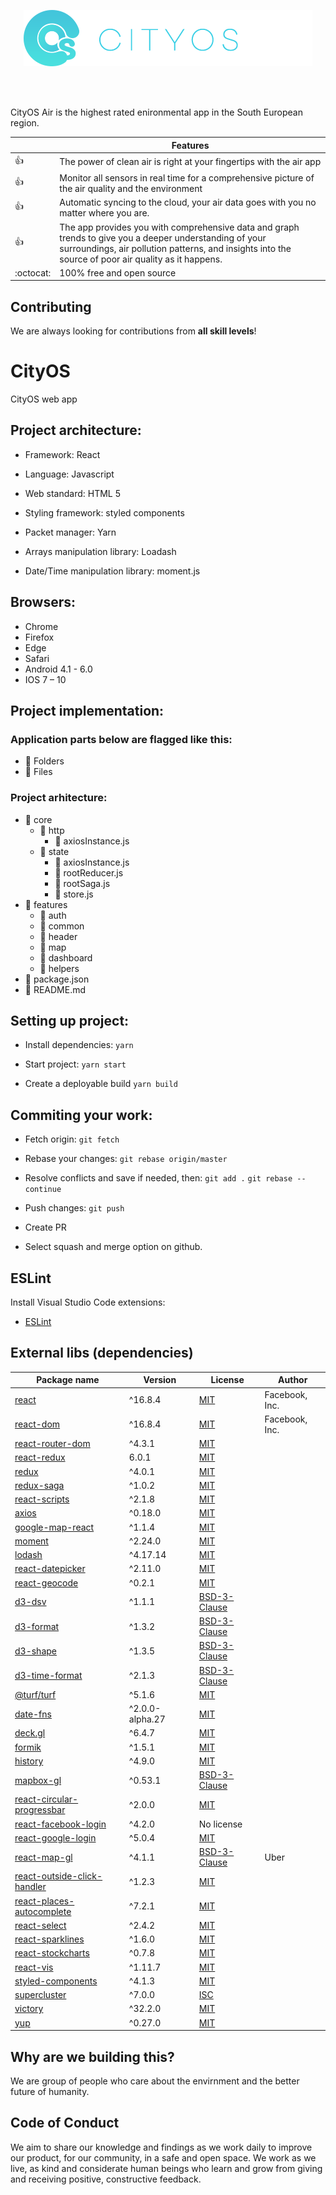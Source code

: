 <p align="center"><a href="https://air.cityos.io/login"><img src="public/images/cityos-air-logo.png" /></a></p>
<br />
<br />

CityOS Air is the highest rated enironmental app in the South European region.

|         | Features  |
----------|-----------------
:thumbsup: | The power of clean air is right at your fingertips with the air app
:thumbsup: | Monitor all sensors in real time for a comprehensive picture of the air quality and the environment
:thumbsup: | Automatic syncing to the cloud, your air data goes with you no matter where you are.
:thumbsup: | The app provides you with comprehensive data and graph trends to give you a deeper understanding of your surroundings, air pollution patterns, and insights into the source of poor air quality as it happens.
:octocat: | 100% free and open source

## Contributing

We are always looking for contributions from **all skill levels**!

# CityOS
CityOS web app

## Project architecture: 
 
* Framework: React

* Language: Javascript 

* Web standard: HTML 5 

* Styling framework: styled components 

* Packet manager: Yarn 

* Arrays manipulation library: Loadash 

* Date/Time manipulation library: moment.js 

## Browsers:
 * Chrome 
 * Firefox 
 * Edge 
 * Safari 
 * Android 4.1 - 6.0 
 * IOS 7 – 10 

 
## Project implementation: 

### Application parts below are flagged like this: 

* &#x1F4D2; Folders 
* &#x1F4D1; Files 


### Project arhitecture: 
* &#x1F4D2; core
    * &#x1F4D2; http
        * &#x1F4D1; axiosInstance.js
    * &#x1F4D2; state
        * &#x1F4D1; axiosInstance.js
        * &#x1F4D1; rootReducer.js
        * &#x1F4D1; rootSaga.js
        * &#x1F4D1; store.js
* &#x1F4D2; features
    * &#x1F4D2; auth
    * &#x1F4D2; common
    * &#x1F4D2; header
    * &#x1F4D2; map
    * &#x1F4D2; dashboard
    * &#x1F4D2; helpers
* &#x1F4D1; package.json
* &#x1F4D1; README.md


## Setting up project:

- Install dependencies:
`yarn`

- Start project:
`yarn start`

- Create a deployable build
`yarn build`


## Commiting your work:

- Fetch origin:
`git fetch`

- Rebase your changes:
`git rebase origin/master`

- Resolve conflicts and save if needed, then:
`git add .`
`git rebase --continue`

- Push changes:
`git push`

- Create PR

- Select squash and merge option on github.

## ESLint

Install Visual Studio Code extensions:

* [ESLint](https://marketplace.visualstudio.com/items?itemName=dbaeumer.vscode-eslint)

## External libs (dependencies)

| Package name | Version | License | Author |
| --- | --- | --- | --- |
| [react](https://reactjs.org/) | ^16.8.4 | [MIT](https://opensource.org/licenses/MIT) | Facebook, Inc. |
| [react-dom](https://reactjs.org/) | ^16.8.4 | [MIT](https://opensource.org/licenses/MIT) | Facebook, Inc. |
| [react-router-dom](https://github.com/ReactTraining/react-router/blob/master/packages/react-router-dom/README.md) | ^4.3.1 | [MIT](https://opensource.org/licenses/MIT) |
| [react-redux](https://github.com/reduxjs/react-redux) | 6.0.1 | [MIT](https://opensource.org/licenses/MIT) |
| [redux](https://github.com/reduxjs/redux) | ^4.0.1 | [MIT](https://opensource.org/licenses/MIT) |
| [redux-saga](https://github.com/redux-saga/redux-saga/blob/master/README.md) | ^1.0.2 | [MIT](https://opensource.org/licenses/MIT) |
| [react-scripts](https://github.com/facebook/create-react-app/blob/master/README.md) | ^2.1.8 | [MIT](https://opensource.org/licenses/MIT) |
| [axios](https://github.com/axios/axios) | ^0.18.0 | [MIT](https://opensource.org/licenses/MIT) |
| [google-map-react](https://github.com/google-map-react/google-map-react#readme) | ^1.1.4 | [MIT](https://opensource.org/licenses/MIT) |
| [moment](https://momentjs.com/) | ^2.24.0 | [MIT](https://opensource.org/licenses/MIT) |
| [lodash](https://lodash.com/) | ^4.17.14 | [MIT](https://opensource.org/licenses/MIT) |
| [react-datepicker](https://github.com/Hacker0x01/react-datepicker) | ^2.11.0 | [MIT](https://opensource.org/licenses/MIT) |
| [react-geocode](https://github.com/shukerullah/react-geocode#readme) | ^0.2.1 | [MIT](https://opensource.org/licenses/MIT) |
| [d3-dsv](https://github.com/d3/d3-dsv/blob/master/README.md) | ^1.1.1 | [BSD-3-Clause](https://github.com/d3/d3-dsv/blob/master/LICENSE) |
| [d3-format](https://github.com/d3/d3-format/blob/master/README.md) | ^1.3.2 | [BSD-3-Clause](https://github.com/d3/d3-format/blob/master/LICENSE) |
| [d3-shape](https://github.com/d3/d3-shape/blob/master/README.md) | ^1.3.5 | [BSD-3-Clause](https://github.com/d3/d3-shape/blob/master/LICENSE) |
| [d3-time-format](https://github.com/d3/d3-time-format/blob/master/README.md) | ^2.1.3 | [BSD-3-Clause](https://github.com/d3/d3-time-format/blob/master/LICENSE) |
| [@turf/turf](https://github.com/Turfjs/turf/blob/master/README.md) | ^5.1.6 | [MIT](https://opensource.org/licenses/MIT) |
| [date-fns](https://github.com/date-fns/date-fns/blob/master/README.md) | ^2.0.0-alpha.27 | [MIT](https://opensource.org/licenses/MIT) |
| [deck.gl](https://github.com/uber/deck.gl/blob/master/README.md) | ^6.4.7 | [MIT](https://opensource.org/licenses/MIT) |
| [formik](https://github.com/jaredpalmer/formik/blob/master/packages/formik/README.md) | ^1.5.1 | [MIT](https://opensource.org/licenses/MIT) |
| [history](https://github.com/ReactTraining/history/blob/master/README.md) | ^4.9.0 | [MIT](https://opensource.org/licenses/MIT) |
| [mapbox-gl](https://github.com/mapbox/mapbox-gl-js/blob/master/README.md) | ^0.53.1 | [BSD-3-Clause](https://github.com/mapbox/mapbox-gl-js/blob/master/LICENSE.txt) |
| [react-circular-progressbar](https://github.com/kevinsqi/react-circular-progressbar/blob/master/README.md) | ^2.0.0 | [MIT](https://opensource.org/licenses/MIT) |
| [react-facebook-login](https://github.com/keppelen/react-facebook-login/blob/master/README.md) | ^4.2.0 | No license |
| [react-google-login](https://github.com/anthonyjgrove/react-google-login/blob/master/README.md) | ^5.0.4 | [MIT](https://opensource.org/licenses/MIT) |
| [react-map-gl](https://github.com/uber/react-map-gl/blob/master/README.md) | ^4.1.1 | [BSD-3-Clause](https://github.com/uber/react-map-gl/blob/master/LICENSE) | Uber |
| [react-outside-click-handler](https://github.com/airbnb/react-outside-click-handler/blob/master/README.md) | ^1.2.3 | [MIT](https://opensource.org/licenses/MIT) |
| [react-places-autocomplete](https://github.com/hibiken/react-places-autocomplete/blob/master/README.md) | ^7.2.1 | [MIT](https://opensource.org/licenses/MIT) |
| [react-select](https://github.com/JedWatson/react-select/blob/master/README.md) | ^2.4.2 | [MIT](https://opensource.org/licenses/MIT) |
| [react-sparklines](https://github.com/borisyankov/react-sparklines/blob/master/README.md) | ^1.6.0 | [MIT](https://opensource.org/licenses/MIT) |
| [react-stockcharts](https://github.com/rrag/react-stockcharts/blob/master/README.md) | ^0.7.8 | [MIT](https://github.com/rrag/react-stockcharts/blob/master/LICENSE) |
| [react-vis](https://github.com/uber/react-vis/blob/master/README.md) | ^1.11.7 | [MIT](https://opensource.org/licenses/MIT) |
| [styled-components](https://github.com/styled-components/styled-components/blob/master/README.md) | ^4.1.3 | [MIT](https://opensource.org/licenses/MIT) |
| [supercluster](https://github.com/mapbox/supercluster/blob/master/README.md) | ^7.0.0 | [ISC](https://github.com/mapbox/supercluster/blob/master/LICENSE) |
| [victory](https://github.com/FormidableLabs/victory/blob/master/README.md) | ^32.2.0 | [MIT](https://opensource.org/licenses/MIT) |
| [yup](https://github.com/jquense/yup/blob/master/README.md) | ^0.27.0 | [MIT](https://opensource.org/licenses/MIT) |


## Why are we building this?

We are group of people who care about the envirnment and the better future of humanity.

## Code of Conduct

We aim to share our knowledge and findings as we work daily to improve our
product, for our community, in a safe and open space. We work as we live, as
kind and considerate human beings who learn and grow from giving and receiving
positive, constructive feedback.